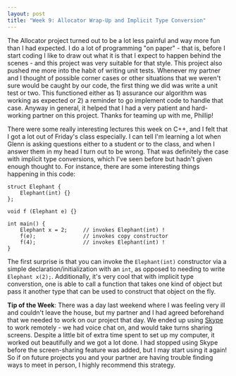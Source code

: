 ```yaml
---
layout: post
title: "Week 9: Allocator Wrap-Up and Implicit Type Conversion"
---
```


The Allocator project turned out to be a lot less painful and way more fun than I had expected. I do a lot of programming "on paper" - that is, before I start coding I like to draw out what it is that I expect to happen behind the scenes - and this project was very suitable for that style. This project also pushed me more into the habit of writing unit tests. Whenever my partner and I thought of possible corner cases or other situations that we weren't sure would be caught by our code, the first thing we did was write a unit test or two. This functioned either as 1) assurance our algorithm was working as expected or 2) a reminder to go implement code to handle that case. Anyway in general, it helped that I had a very patient and hard-working partner on this project. Thanks for teaming up with me, Phillip!

There were some really interesting lectures this week on C++, and I felt that I got a lot out of Friday's class especially. I can tell I'm learning a lot when Glenn is asking questions either to a student or to the class, and when I answer them in my head I turn out to be wrong. That was definitely the case with implicit type conversions, which I've seen before but hadn't given enough thought to. For instance, there are some interesting things happening in this code:

```
struct Elephant {
	Elephant(int) {}
};

void f (Elephant e) {}

int main() {
	Elephant x = 2;		// invokes Elephant(int) !
	f(e);				// invokes copy constructor
	f(4);				// invokes Elephant(int) !
}
```
The first surprise is that you can invoke the `Elephant(int)` constructor via a simple declaration/initialization with an `int`, as opposed to needing to write `Elephant x(2);`. Additionally, it's very cool that with implicit type converstion, one is able to call a function that takes one kind of object but pass it another type that can be used to construct that object on the fly.

**Tip of the Week**: There was a day last weekend where I was feeling very ill and couldn't leave the house, but my partner and I had agreed beforehand that we needed to work on our project that day. We ended up using [Skype](http://www.skype.com/en/) to work remotely - we had voice chat on, and would take turns sharing screens. Despite a little bit of extra time spent to set up my computer, it worked out beautifully and we got a lot done. I had stopped using Skype before the screen-sharing feature was added, but I may start using it again! So if on future projects you and your partner are having trouble finding ways to meet in person, I highly recommend this strategy.